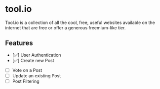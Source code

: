 # tool.io

Tool.io is a collection of all the cool, free, useful websites available on the internet that are free or offer a generous freemium-like tier.

## Features
  - [✅] User Authentication
  - [✅] Create new Post
  - [ ] Vote on a Post
  - [ ] Update an existing Post
  - [ ] Post Filtering
